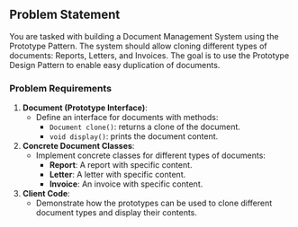 ## Problem Statement

You are tasked with building a Document Management System using the Prototype Pattern. The system should allow cloning different types of documents: Reports, Letters, and Invoices. The goal is to use the Prototype Design Pattern to enable easy duplication of documents.

### Problem Requirements

1. **Document (Prototype Interface)**:
    - Define an interface for documents with methods:
        - `Document clone()`: returns a clone of the document.
        - `void display()`: prints the document content.
2. **Concrete Document Classes**:
    - Implement concrete classes for different types of documents:
        - **Report**: A report with specific content.
        - **Letter**: A letter with specific content.
        - **Invoice**: An invoice with specific content.
3. **Client Code**:
    - Demonstrate how the prototypes can be used to clone different document types and display their contents.